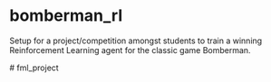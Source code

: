 # bomberman_rl
Setup for a project/competition amongst students to train a winning Reinforcement Learning agent for the classic game Bomberman.

#   f m l _ p r o j e c t  
 